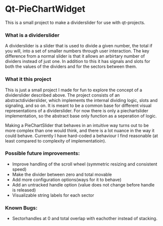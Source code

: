 # Qt-PieChartWidget
This is a small project to make a dividerslider for use with qt-projects.

### What is a dividerslider

A dividerslider is a slider that is used to divide a given number, the total if you will, into a set of smaller numbers
through user interaction. The key difference from a normal slider is that it allows an arbirtary number of dividers instead
of just one. In addition to this it has signals and slots for both the values of the dividers and for the sectors between them.

### What it this project

This is just a small project I made for fun to explore the concept of a dividerslider described above.
The project consists of an abstractdividerslider, which implements the internal dividing logic, slots and signaling, 
and so on. It is meant to be a common base for different visual representations of a dividerslider. For now there
is only a piechartslider implementation, so the abstract base only function as a seperation of logic.

Making a PieChartSlider that behaves in an intuitive way turns out to be more complex than one would think, 
and there is a lot nuance in the way it could behave. Currently I have hard-coded a behaviour I find reasonable
(at least compared to complexity of implementatioin).

### Possible future improvements:

- Improve handling of the scroll wheel (symmetric resizing and consistent speed)
- Make the divider between zero and total movable
- Add more configuration options(ways for it to behave)
- Add an untracked handle option (value does not change before handle is released)
- Visualizable string labels for each sector

### Known Bugs:
- Sectorhandles at 0 and total overlap with eachother instead of stacking.
